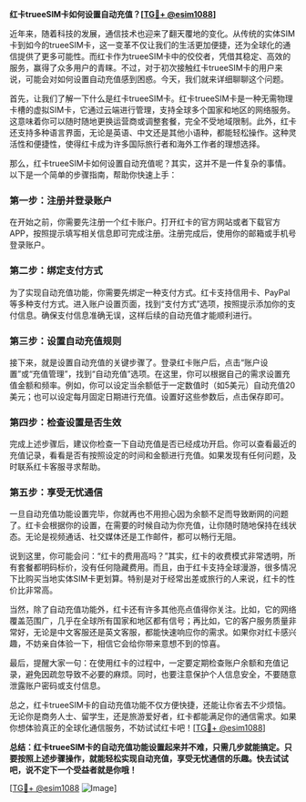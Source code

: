 **红卡trueeSIM卡如何设置自动充值？[[TG💪+ @esim1088](https://t.me/s/esim1088)]**

近年来，随着科技的发展，通信技术也迎来了翻天覆地的变化。从传统的实体SIM卡到如今的trueeSIM卡，这一变革不仅让我们的生活更加便捷，还为全球化的通信提供了更多可能性。而红卡作为trueeSIM卡中的佼佼者，凭借其稳定、高效的服务，赢得了众多用户的青睐。不过，对于初次接触红卡trueeSIM卡的用户来说，可能会对如何设置自动充值感到困惑。今天，我们就来详细聊聊这个问题。

首先，让我们了解一下什么是红卡trueeSIM卡。红卡trueeSIM卡是一种无需物理卡槽的虚拟SIM卡，它通过云端进行管理，支持全球多个国家和地区的网络服务。这意味着你可以随时随地更换运营商或调整套餐，完全不受地域限制。此外，红卡还支持多种语言界面，无论是英语、中文还是其他小语种，都能轻松操作。这种灵活性和便捷性，使得红卡成为许多国际旅行者和海外工作者的理想选择。

那么，红卡trueeSIM卡如何设置自动充值呢？其实，这并不是一件复杂的事情。以下是一个简单的步骤指南，帮助你快速上手：

### **第一步：注册并登录账户**
在开始之前，你需要先注册一个红卡账户。打开红卡的官方网站或者下载官方APP，按照提示填写相关信息即可完成注册。注册完成后，使用你的邮箱或手机号登录账户。

### **第二步：绑定支付方式**
为了实现自动充值功能，你需要先绑定一种支付方式。红卡支持信用卡、PayPal等多种支付方式。进入账户设置页面，找到“支付方式”选项，按照提示添加你的支付信息。确保支付信息准确无误，这样后续的自动充值才能顺利进行。

### **第三步：设置自动充值规则**
接下来，就是设置自动充值的关键步骤了。登录红卡账户后，点击“账户设置”或“充值管理”，找到“自动充值”选项。在这里，你可以根据自己的需求设置充值金额和频率。例如，你可以设定当余额低于一定数值时（如5美元）自动充值20美元；也可以设定每月固定日期进行充值。设置好这些参数后，点击保存即可。

### **第四步：检查设置是否生效**
完成上述步骤后，建议你检查一下自动充值是否已经成功开启。你可以查看最近的充值记录，看看是否有按照设定的时间和金额进行充值。如果发现有任何问题，及时联系红卡客服寻求帮助。

### **第五步：享受无忧通信**
一旦自动充值功能设置完毕，你就再也不用担心因为余额不足而导致断网的问题了。红卡会根据你的设置，在需要的时候自动为你充值，让你随时随地保持在线状态。无论是视频通话、社交媒体还是工作邮件，都可以畅行无阻。

说到这里，你可能会问：“红卡的费用高吗？”其实，红卡的收费模式非常透明，所有套餐都明码标价，没有任何隐藏费用。而且，由于红卡支持全球漫游，很多情况下比购买当地实体SIM卡更划算。特别是对于经常出差或旅行的人来说，红卡的性价比非常高。

当然，除了自动充值功能外，红卡还有许多其他亮点值得你关注。比如，它的网络覆盖范围广，几乎在全球所有国家和地区都有信号；再比如，它的客户服务质量非常好，无论是中文客服还是英文客服，都能快速响应你的需求。如果你对红卡感兴趣，不妨亲自体验一下，相信它会给你带来意想不到的惊喜。

最后，提醒大家一句：在使用红卡的过程中，一定要定期检查账户余额和充值记录，避免因疏忽导致不必要的麻烦。同时，也要注意保护个人信息安全，不要随意泄露账户密码或支付信息。

总之，红卡trueeSIM卡的自动充值功能不仅方便快捷，还能让你省去不少烦恼。无论你是商务人士、留学生，还是旅游爱好者，红卡都能满足你的通信需求。如果你想体验真正的全球化通信服务，不妨试试红卡吧！[[TG💪+ @esim1088](https://t.me/s/esim1088)]

**总结：红卡trueeSIM卡的自动充值功能设置起来并不难，只需几步就能搞定。只要按照上述步骤操作，就能轻松实现自动充值，享受无忧通信的乐趣。快去试试吧，说不定下一个受益者就是你哦！**

[[TG💪+ @esim1088](https://t.me/s/esim1088) ![Image](https://i.postimg.cc/4NQfJmqS/Snipaste-2025-05-13-00-14-12.png)]
